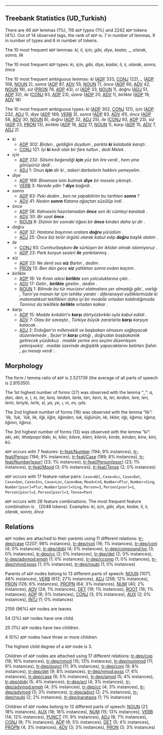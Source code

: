 

--------------------------------------------------------------------------------

## Treebank Statistics (UD_Turkish)

There are 46 `ADP` lemmas (1%), 116 `ADP` types (1%) and 2242 `ADP` tokens (4%).
Out of 14 observed tags, the rank of `ADP` is: 7 in number of lemmas, 9 in number of types and 6 in number of tokens.

The 10 most frequent `ADP` lemmas: <em>ki, li, için, gibi, diye, kadar, _, olarak, sonra, lik</em>

The 10 most frequent `ADP` types:  <em>ki, için, gibi, diye, kadar, li, lı, olarak, sonra, önce</em>

The 10 most frequent ambiguous lemmas: <em>ki</em> ([ADP]() 333, [CONJ]() 122), <em>_</em> ([ADP]() 106, [NOUN]() 2), <em>sonra</em> ([ADP]() 87, [ADV]() 55, [NOUN]() 7), <em>önce</em> ([ADP]() 60, [ADV]() 42, [NOUN]() 19), <em>siz</em> ([PRON]() 76, [ADP]() 43), <em>ci</em> ([ADP]() 33, [NOUN]() 1), <em>doğru</em> ([ADJ]() 51, [ADP]() 32), <em>ile</em> ([CONJ]() 93, [ADP]() 23), <em>üzere</em> ([ADP]() 20, [ADV]() 1), <em>birlikte</em> ([ADP]() 19, [ADV]() 18)

The 10 most frequent ambiguous types:  <em>ki</em> ([ADP]() 302, [CONJ]() 121), <em>için</em> ([ADP]() 232, [ADJ]() 1), <em>diye</em> ([ADP]() 169, [VERB]() 3), <em>sonra</em> ([ADP]() 83, [ADV]() 41), <em>önce</em> ([ADP]() 58, [ADV]() 30, [NOUN]() 8), <em>doğru</em> ([ADP]() 32, [ADJ]() 25), <em>ile</em> ([CONJ]() 93, [ADP]() 23), <em>siz</em> ([ADP]() 23, [PRON]() 13), <em>birlikte</em> ([ADP]() 18, [ADV]() 17, [NOUN]() 1), <em>karşı</em> ([ADP]() 15, [ADV]() 7, [ADJ]() 2)


* <em>ki</em>
  * [ADP]() 302: <em>Birden , geldiğini duydum , parkta <b>ki</b> kalabalık karıştı .</em>
  * [CONJ]() 121: <em>İyi <b>ki</b> kedi olalı bir fare tuttun , dedi Melek .</em>
* <em>için</em>
  * [ADP]() 232: <em>Silisimi beğendiği <b>için</b> yüz bin lira verdi , hem yine görüşürüz dedi .</em>
  * [ADJ]() 1: <em>Onun <b>için</b> dir ki , askeri darbelerin hakkını yemeyelim .</em>
* <em>diye</em>
  * [ADP]() 169: <em>Binamıza isim bulmak <b>diye</b> bir mesele çıkmıştı .</em>
  * [VERB]() 3: <em>Nerede ydin ? <b>diye</b> bağırdı .</em>
* <em>sonra</em>
  * [ADP]() 83: <em>Peki dedim , ben ne yapabilirim bu tarihten <b>sonra</b> ?</em>
  * [ADV]() 41: <em>Neden <b>sonra</b> Katana ağaçtan süzülüp indi .</em>
* <em>önce</em>
  * [ADP]() 58: <em>Kahvesini hazırlamadan <b>önce</b> son iki cümleyi karaladı .</em>
  * [ADV]() 30: <em>Bir saat <b>önce</b> .</em>
  * [NOUN]() 8: <em>Dizinin bir sonraki öğesi bir <b>önce</b> kinden daha iyi dir .</em>
* <em>doğru</em>
  * [ADP]() 32: <em>Hastane bayırının oralara <b>doğru</b> yürüdüm .</em>
  * [ADJ]() 25: <em>Önce biz terör örgütü olarak kabul edip <b>doğru</b> başlık atalım .</em>
* <em>ile</em>
  * [CONJ]() 93: <em>Cumhurbaşkanı <b>ile</b> sürtüşen bir iktidar olmak istemiyoruz .</em>
  * [ADP]() 23: <em>Park kurşun sesleri <b>ile</b> yankılanmış .</em>
* <em>siz</em>
  * [ADP]() 23: <em>Ne denli ses <b>siz</b> Bartın , dedim .</em>
  * [PRON]() 13: <em>Ben dün gece <b>siz</b> yattıktan sonra evden kaçtım .</em>
* <em>birlikte</em>
  * [ADP]() 18: <em>Ve Kıran ailesi <b>birlikte</b> son yolculuklarına çıktı .</em>
  * [ADV]() 17: <em>Gelin , <b>birlikte</b> girelim , dedim .</em>
  * [NOUN]() 1: <em>Bilimde bu tür mucizevi elatmalara yer olmadığı gibi , varlığı , Tanrı'ya inanan lar için tehlike yaratır : diferansiyel eşitliklerinizde ki matematiksel tekillikleri daha iyi bir modelle ortadan kaldırdığınızda Tanrınız da tekillikle <b>birlikte</b> ortadan kalkar .</em>
* <em>karşı</em>
  * [ADP]() 15: <em>Madde kırkdört'e <b>karşı</b> dörtyüzkırkiki oyla kabul edildi .</em>
  * [ADV]() 7: <em>Olası bir savaşta , Türkiye büyük zararlarla <b>karşı</b> karşıya kalacak .</em>
  * [ADJ]() 2: <em>Erdoğan'ın milletvekili ve başbakan olmasını sağlayacak düzenlemede , Sezer'in <b>karşı</b> çıktığı , doğrudan başbakanlık getirecek yüzdokuz . madde yerine ara seçimi düzenleyen yetmişsekiz . madde üzerinde değişiklik yapacaklarını belirten Şahin , şu mesajı verdi : .</em>

## Morphology

The form / lemma ratio of `ADP` is 2.521739 (the average of all parts of speech is 2.815350).

The 1st highest number of forms (27) was observed with the lemma “_”: <em>a, dan, den, e, i, in, lar, lara, lardan, larla, ları, ların, le, ler, lerden, lere, leri, lerin, leriyle, lerle, si, ya, ye, ı, ın, ını, ıyla</em>.

The 2nd highest number of forms (16) was observed with the lemma “lik”: <em>'lik, 'luk, 'lük, lik, liği, liğin, liğinden, luk, lüğünün, lık, lıklar, lığı, lığıma, lığına, lığının, lığınız</em>.

The 3rd highest number of forms (13) was observed with the lemma “ki”: <em>aki, eki, ithatpaşa'daki, ki, kiler, kilere, kileri, kilerin, kinde, kinden, kine, kini, kü</em>.

`ADP` occurs with 7 features: [tr-feat/Number]() (194; 9% instances), [tr-feat/Person]() (194; 9% instances), [tr-feat/Case]() (189; 8% instances), [tr-feat/Number[psor]]() (23; 1% instances), [tr-feat/Person[psor]]() (23; 1% instances), [tr-feat/Mood]() (3; 0% instances), [tr-feat/Tense]() (2; 0% instances)

`ADP` occurs with 17 feature-value pairs: `Case=Abl`, `Case=Acc`, `Case=Dat`, `Case=Gen`, `Case=Ins`, `Case=Loc`, `Case=Nom`, `Mood=Cnd`, `Number=Plur`, `Number=Sing`, `Number[psor]=Plur`, `Number[psor]=Sing`, `Person=3`, `Person[psor]=1`, `Person[psor]=2`, `Person[psor]=3`, `Tense=Past`

`ADP` occurs with 28 feature combinations.
The most frequent feature combination is `_` (2048 tokens).
Examples: <em>ki, için, gibi, diye, kadar, li, lı, olarak, sonra, önce</em>


## Relations

`ADP` nodes are attached to their parents using 11 different relations: [tr-dep/case]() (2207; 98% instances), [tr-dep/root]() (16; 1% instances), [tr-dep/conj]() (4; 0% instances), [tr-dep/dobj]() (4; 0% instances), [tr-dep/compound:lvc]() (3; 0% instances), [tr-dep/cc]() (2; 0% instances), [tr-dep/det]() (2; 0% instances), [tr-dep/advmod:emph]() (1; 0% instances), [tr-dep/ccomp]() (1; 0% instances), [tr-dep/nmod:poss]() (1; 0% instances), [tr-dep/nsubj]() (1; 0% instances)

Parents of `ADP` nodes belong to 13 different parts of speech: [NOUN]() (1071; 48% instances), [VERB]() (612; 27% instances), [ADJ]() (258; 12% instances), [PRON]() (126; 6% instances), [PROPN]() (64; 3% instances), [NUM]() (40; 2% instances), [ADV]() (24; 1% instances), [DET]() (19; 1% instances), [ROOT]() (16; 1% instances), [ADP]() (6; 0% instances), [CONJ]() (3; 0% instances), [AUX]() (2; 0% instances), [INTJ]() (1; 0% instances)

2159 (96%) `ADP` nodes are leaves.

54 (2%) `ADP` nodes have one child.

25 (1%) `ADP` nodes have two children.

4 (0%) `ADP` nodes have three or more children.

The highest child degree of a `ADP` node is 3.

Children of `ADP` nodes are attached using 17 different relations: [tr-dep/cop]() (18; 16% instances), [tr-dep/nmod]() (15; 13% instances), [tr-dep/nummod]() (11; 9% instances), [tr-dep/punct]() (11; 9% instances), [tr-dep/conj]() (9; 8% instances), [tr-dep/det]() (9; 8% instances), [tr-dep/nmod:poss]() (7; 6% instances), [tr-dep/case]() (6; 5% instances), [tr-dep/amod]() (5; 4% instances), [tr-dep/dobj]() (5; 4% instances), [tr-dep/acl]() (4; 3% instances), [tr-dep/advmod:emph]() (4; 3% instances), [tr-dep/cc]() (4; 3% instances), [tr-dep/advmod]() (3; 3% instances), [tr-dep/advcl]() (2; 2% instances), [tr-dep/nsubj]() (2; 2% instances), [tr-dep/parataxis]() (1; 1% instances)

Children of `ADP` nodes belong to 12 different parts of speech: [NOUN]() (21; 18% instances), [AUX]() (18; 16% instances), [NUM]() (15; 13% instances), [VERB]() (14; 12% instances), [PUNCT]() (11; 9% instances), [ADJ]() (8; 7% instances), [CONJ]() (8; 7% instances), [ADP]() (6; 5% instances), [DET]() (5; 4% instances), [PROPN]() (4; 3% instances), [ADV]() (3; 3% instances), [PRON]() (3; 3% instances)

